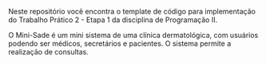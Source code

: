 Neste repositório você encontra o template de código para implementação do Trabalho Prático 2 - Etapa 1 da disciplina de Programação II.

O Mini-Sade é um mini sistema de uma clínica dermatológica, com usuários podendo ser médicos, secretários e pacientes. O sistema permite a realização de consultas.
